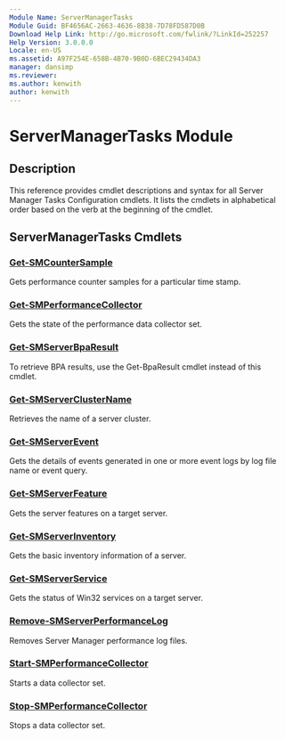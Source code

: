 ```yaml
---
Module Name: ServerManagerTasks
Module Guid: BF4656AC-2663-4636-8B38-7D78FD587D0B
Download Help Link: http://go.microsoft.com/fwlink/?LinkId=252257
Help Version: 3.0.0.0
Locale: en-US
ms.assetid: A97F254E-658B-4B70-9B0D-6BEC29434DA3
manager: dansimp
ms.reviewer:
ms.author: kenwith
author: kenwith
---
```


# ServerManagerTasks Module
## Description
This reference provides cmdlet descriptions and syntax for all Server Manager Tasks Configuration cmdlets. It lists the cmdlets in alphabetical order based on the verb at the beginning of the cmdlet.

## ServerManagerTasks Cmdlets
### [Get-SMCounterSample](./Get-SMCounterSample.md)
Gets performance counter samples for a particular time stamp.

### [Get-SMPerformanceCollector](./Get-SMPerformanceCollector.md)
Gets the state of the performance data collector set.

### [Get-SMServerBpaResult](./Get-SMServerBpaResult.md)
To retrieve BPA results, use the Get-BpaResult cmdlet instead of this cmdlet.

### [Get-SMServerClusterName](./Get-SMServerClusterName.md)
Retrieves the name of a server cluster.

### [Get-SMServerEvent](./Get-SMServerEvent.md)
Gets the details of events generated in one or more event logs by log file name or event query.

### [Get-SMServerFeature](./Get-SMServerFeature.md)
Gets the server features on a target server.

### [Get-SMServerInventory](./Get-SMServerInventory.md)
Gets the basic inventory information of a server.

### [Get-SMServerService](./Get-SMServerService.md)
Gets the status of Win32 services on a target server.

### [Remove-SMServerPerformanceLog](./Remove-SMServerPerformanceLog.md)
Removes Server Manager performance log files.

### [Start-SMPerformanceCollector](./Start-SMPerformanceCollector.md)
Starts a data collector set.

### [Stop-SMPerformanceCollector](./Stop-SMPerformanceCollector.md)
Stops a data collector set.

